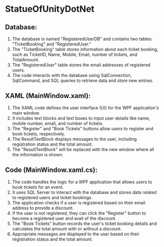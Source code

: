 # StatueOfUnityDotNet

## Database:

1.  The database is named "RegisteredUserDB" and contains two tables: "TicketBooking" and "RegisteredUser."
2.  The "TicketBooking" table stores information about each ticket booking, such as TicketID, Name, Mobile, Email, number of tickets, and TotalAmount.
3.  The "RegisteredUser" table stores the email addresses of registered users.
4. The code interacts with the database using SqlConnection, SqlCommand, and SQL queries to retrieve data and store new entries.


## XAML (MainWindow.xaml):

1. The XAML code defines the user interface (UI) for the WPF application's main window.
2. It includes text blocks and text boxes to input user details like name, mobile number, email, and number of tickets.
3. The "Register" and "Book Tickets" buttons allow users to register and book tickets, respectively.
4. The ResultTextBlock displays messages to the user, including registration status and the total amount.
5. The "ResultTextBlock" will be replaced with the new window where all the information is shown.

 
## Code (MainWindow.xaml.cs):

1. The code handles the logic for a WPF application that allows users to book tickets for an event.
2. It uses SQL Server to interact with the database and stores data related to registered users and ticket bookings.
3. The application checks if a user is registered based on their email address to provide a discount.
4. If the user is not registered, they can click the "Register" button to become a registered user and avail of the discount.
5. The "Book Tickets" button records the user's ticket booking details and calculates the total amount with or without a discount.
6. Appropriate messages are displayed to the user based on their registration status and the total amount.






